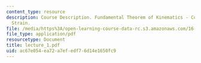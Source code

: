 ```yaml
---
content_type: resource
description: Course Description. Fundamental Theorem of Kinematics - Convection, Vorticity,
  Strain.
file: /media/https%3A/open-learning-course-data-rc.s3.amazonaws.com/16-13-aerodynamics-of-viscous-fluids-fall-2003/ac67e054ea72a7efedf76d14e1650fc9_lecture_1.pdf
file_type: application/pdf
resourcetype: Document
title: lecture_1.pdf
uid: ac67e054-ea72-a7ef-edf7-6d14e1650fc9
---
```

